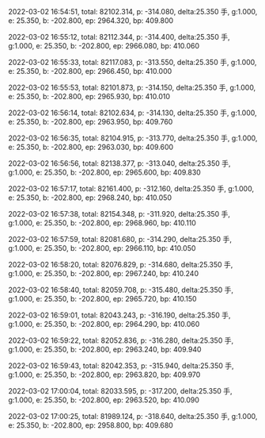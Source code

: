 2022-03-02 16:54:51, total: 82102.314, p: -314.080, delta:25.350 手, g:1.000, e: 25.350, b: -202.800, ep: 2964.320, bp: 409.800

2022-03-02 16:55:12, total: 82112.344, p: -314.400, delta:25.350 手, g:1.000, e: 25.350, b: -202.800, ep: 2966.080, bp: 410.060

2022-03-02 16:55:33, total: 82117.083, p: -313.550, delta:25.350 手, g:1.000, e: 25.350, b: -202.800, ep: 2966.450, bp: 410.000

2022-03-02 16:55:53, total: 82101.873, p: -314.150, delta:25.350 手, g:1.000, e: 25.350, b: -202.800, ep: 2965.930, bp: 410.010

2022-03-02 16:56:14, total: 82102.634, p: -314.130, delta:25.350 手, g:1.000, e: 25.350, b: -202.800, ep: 2963.950, bp: 409.760

2022-03-02 16:56:35, total: 82104.915, p: -313.770, delta:25.350 手, g:1.000, e: 25.350, b: -202.800, ep: 2963.030, bp: 409.600

2022-03-02 16:56:56, total: 82138.377, p: -313.040, delta:25.350 手, g:1.000, e: 25.350, b: -202.800, ep: 2965.600, bp: 409.830

2022-03-02 16:57:17, total: 82161.400, p: -312.160, delta:25.350 手, g:1.000, e: 25.350, b: -202.800, ep: 2968.240, bp: 410.050

2022-03-02 16:57:38, total: 82154.348, p: -311.920, delta:25.350 手, g:1.000, e: 25.350, b: -202.800, ep: 2968.960, bp: 410.110

2022-03-02 16:57:59, total: 82081.680, p: -314.290, delta:25.350 手, g:1.000, e: 25.350, b: -202.800, ep: 2966.110, bp: 410.050

2022-03-02 16:58:20, total: 82076.829, p: -314.680, delta:25.350 手, g:1.000, e: 25.350, b: -202.800, ep: 2967.240, bp: 410.240

2022-03-02 16:58:40, total: 82059.708, p: -315.480, delta:25.350 手, g:1.000, e: 25.350, b: -202.800, ep: 2965.720, bp: 410.150

2022-03-02 16:59:01, total: 82043.243, p: -316.190, delta:25.350 手, g:1.000, e: 25.350, b: -202.800, ep: 2964.290, bp: 410.060

2022-03-02 16:59:22, total: 82052.836, p: -316.280, delta:25.350 手, g:1.000, e: 25.350, b: -202.800, ep: 2963.240, bp: 409.940

2022-03-02 16:59:43, total: 82042.353, p: -315.940, delta:25.350 手, g:1.000, e: 25.350, b: -202.800, ep: 2963.820, bp: 409.970

2022-03-02 17:00:04, total: 82033.595, p: -317.200, delta:25.350 手, g:1.000, e: 25.350, b: -202.800, ep: 2963.520, bp: 410.090

2022-03-02 17:00:25, total: 81989.124, p: -318.640, delta:25.350 手, g:1.000, e: 25.350, b: -202.800, ep: 2958.800, bp: 409.680